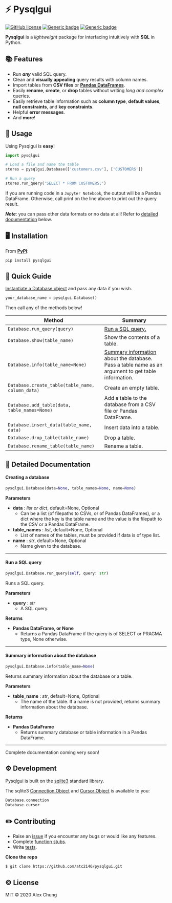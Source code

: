 # :zap: Pysqlgui
[![GitHub license](https://img.shields.io/github/license/Naereen/StrapDown.js.svg)](https://github.com/atc2146/pysqlgui/blob/master/LICENSE.txt) [![Generic badge](https://img.shields.io/badge/made_with-python-blue.svg)](https://www.python.org/) [![Generic badge](https://img.shields.io/badge/open_source-awesome-success.svg)](https://github.com/atc2146)<br>

**Pysqlgui** is a *lightweight* package for interfacing intuitively with **SQL** in Python.<br>

## :books: Features

  - Run **_any_** valid SQL query.
  - Clean and **visually appealing** query results with column names.
  - Import tables from **CSV files** or **[Pandas DataFrames](https://pandas.pydata.org/pandas-docs/stable/reference/api/pandas.DataFrame.html)**.
  - Easily **rename**, **create**, or **drop** tables without writing *long and complex* queries.
  - Easily retrieve table information such as **column type**, **default values**, **null constraints**, and **key constraints**.
  - Helpful **error messages**.
  - And **more**!


## :memo: Usage

Using Pysqlgui is **easy**!<br>

```python
import pysqlgui

# Load a file and name the table
stores = pysqlgui.Database(['customers.csv'], ['CUSTOMERS'])

# Run a query
stores.run_query('SELECT * FROM CUSTOMERS;')

```

If you are running code in a `Jupyter Notebook`, the output will be a Pandas DataFrame.  Otherwise, call print on the line above to print out the query result.

**_Note_**: you can pass other data formats or no data at all!  Refer to [detailed documentation](https://github.com/atc2146/pysqlgui#page_facing_up-detailed-documentation "Detailed Documentation") below.


## :desktop_computer: Installation

From **[PyPi](https://pypi.org/project/pysqlgui)**:

```python
pip install pysqlgui
```


## :book: Quick Guide

[Instantiate a Database object](https://github.com/atc2146/pysqlgui#page_facing_up-detailed-documentation) and pass any data if you wish.

```python
your_database_name = pysqlgui.Database()
```
Then call any of the methods below!


| Method | Summary |
| --------- | ------ |
| `Database.run_query(query)` | [Run a SQL query.](https://github.com/atc2146/pysqlgui#run-a-sql-query) |
| `Database.show(table_name)` | Show the contents of a table. |
| `Database.info(table_name=None)` | [Summary information](https://github.com/atc2146/pysqlgui#summary-information-about-the-database) about the database. Pass a table name as an argument to get table information. |
| `Database.create_table(table_name, column_data)` | Create an empty table. |
| `Database.add_table(data, table_names=None)` | Add a table to the database from a CSV file or Pandas DataFrame. |
| `Database.insert_data(table_name, data)` | Insert data into a table. |
| `Database.drop_table(table_name)` | Drop a table. |
| `Database.rename_table(table_name)` | Rename a table. |

## :page_facing_up: Detailed Documentation


#### Creating a database
```python
pysqlgui.Database(data=None, table_names=None, name=None)
```
**Parameters**  

* **data** : *list or dict*, default=None, Optional
    * Can be a list (of filepaths to CSVs, or of Pandas DataFrames), or a dict where the key is the table name and the value is the filepath to the CSV or a Pandas DataFrame.
* **table_names** : *list*, default=None, Optional
    * List of names of the tables, must be provided if data is of type list.
* **name** : *str*, default=None, Optional
    * Name given to the database.

---

#### Run a SQL query
```python
pysqlgui.Database.run_query(self, query: str)
```
Runs a SQL query.

**Parameters**
* **query** : *str*
    * A SQL query.

**Returns**
* **Pandas DataFrame, or None**
    * Returns a Pandas DataFrame if the query is of SELECT or PRAGMA type,
      None otherwise.

---

#### Summary information about the database
```python
pysqlgui.Database.info(table_name=None)
```

Returns summary information about the database or a table.

**Parameters**
* **table_name** : *str*, default=None, Optional  
    * The name of the table.  If a name is not provided, returns summary information about the database.

**Returns**
* **Pandas DataFrame**
    * Returns summary database or table information in a Pandas DataFrame.

---



Complete documentation coming very soon!

## :gear: Development

Pysqlgui is built on the [sqlite3](https://docs.python.org/3/library/sqlite3.html) standard library.  

The sqlite3 [Connection Object](https://docs.python.org/3/library/sqlite3.html#cursor-objects) and [Cursor Object](https://docs.python.org/3/library/sqlite3.html#cursor-objects) is available to you:

```python
Database.connection
Database.cursor
```

## :pencil2: Contributing

* Raise an [issue](https://github.com/atc2146/pysqlgui/issues) if you encounter any bugs or would like any features.
* Complete [function stubs](/pysqlgui/core_database.py).
* Write [tests](/tests/tests.py).

**Clone the repo**

```sh
$ git clone https://github.com/atc2146/pysqlgui.git
```

## :copyright: License

MIT © 2020 Alex Chung
